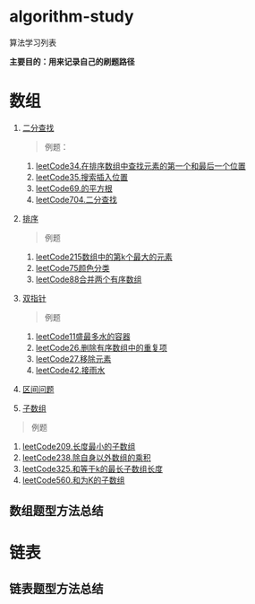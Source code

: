 # algorithm-study
算法学习列表

**主要目的：用来记录自己的刷题路径**

# 数组

1. [二分查找](./1.array-algorithm/binary-search/README.md)
   >例题：
   1. [leetCode34.在排序数组中查找元素的第一个和最后一个位置](./1.array-algorithm/binary-search/problem/leetcode34.%20在排序数组中查找元素的第一个和最后一个位置.md)
   2. [leetCode35.搜索插入位置](./1.array-algorithm/binary-search/problem/leetcode35.%20搜索插入位置.md)
   3. [leetCode69.的平方根](./1.array-algorithm/binary-search/problem/leetcode69.%20x%20的平方根.md)
   4. [leetCode704.二分查找](./array-algorithm/binary-search/problem/../../../1.array-algorithm/binary-search/problem/leetcode704：二分查找.md)

2. [排序](./array-algorithm/sort)
   >例题
   1. [leetCode215数组中的第k个最大的元素](./1.array-algorithm/sort/problem/leetcode215数组中的第k个最大的元素.md)
   2. [leetCode75颜色分类](./1.array-algorithm/sort/problem/leetcode75颜色分类.md)
   3. [leetCode88合并两个有序数组](./1.array-algorithm/sort/problem/leetcode88合并两个有序数组.md)
3. [双指针](./array-algorithm/double-pointer)
   >例题
   1. [leetCode11盛最多水的容器](./1.array-algorithm/double-pointer/problem/leetCode11.%20盛最多水的容器.md)
   2. [leetCode26.删除有序数组中的重复项](./1.array-algorithm/double-pointer/problem/leetCode26.删除有序数组中的重复项.md)
   3. [leetCode27.移除元素](./1.array-algorithm/double-pointer/problem/leetCode27.移除元素.md)
   4. [leetCode42.接雨水](./1.array-algorithm/double-pointer/problem/leetCode42.接雨水.md)
4. [区间问题](./1.array-algorithm/sort)
5. [子数组](./1.array-algorithm/sub-array/)
>例题
   1. [leetCode209.长度最小的子数组](./1.array-algorithm/sub-array/problem/leetCode209.长度最小的子数组.md)
1. [leetCode238.除自身以外数组的乘积](./1.array-algorithm/sub-array/problem/leetCode238.除自身以外数组的乘积.md)
2. [leetCode325.和等于k的最长子数组长度](./1.array-algorithm/sub-array/problem/leetCode325.%20和等于%20k%20的最长子数组长度.md)
3. [leetCode560.和为K的子数组](./1.array-algorithm/sub-array/problem/leetCode560.%20和为%20K%20的子数组.md)

## 数组题型方法总结
[](./1.array-algorithm/README.MD)


# 链表


## 链表题型方法总结

